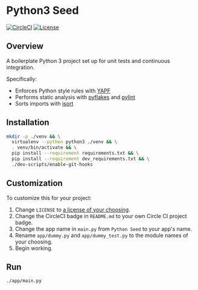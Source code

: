 # Python3 Seed

[![CircleCI](https://circleci.com/gh/mtlynch/python3_seed.svg?style=svg)](https://circleci.com/gh/mtlynch/python3_seed) [![License](https://img.shields.io/badge/license-Unlicense-blue)](LICENSE)

## Overview

A boilerplate Python 3 project set up for unit tests and continuous integration.

Specifically:

* Enforces Python style rules with [YAPF](https://github.com/google/yapf)
* Performs static analysis with [pyflakes](https://github.com/megies/pyflakes) and [pylint](https://github.com/PyCQA/pylint)
* Sorts imports with [isort](https://github.com/timothycrosley/isort)

## Installation

```bash
mkdir -p ./venv && \
  virtualenv --python python3 ./venv && \
  . venv/bin/activate && \
  pip install --requirement requirements.txt && \
  pip install --requirement dev_requirements.txt && \
  ./dev-scripts/enable-git-hooks
```

## Customization

To customize this for your project:

1. Change `LICENSE` to [a license of your choosing](https://choosealicense.com/).
1. Change the CircleCI badge in `README.md` to your own Circle CI project badge.
1. Change the app name in `main.py` from `Python Seed` to your app's name.
1. Rename `app/dummy.py` and `app/dummy_test.py` to the module names of your choosing.
1. Begin working.

## Run

```bash
./app/main.py
```
